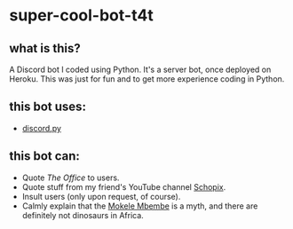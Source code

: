 # super-cool-bot-t4t

## what is this?
A Discord bot I coded using Python. It's a server bot, once deployed on Heroku.
This was just for fun and to get more experience coding in Python.

## this bot uses:
* [discord.py](https://github.com/Rapptz/discord.py)

## this bot can:
* Quote _The Office_ to users.
* Quote stuff from my friend's YouTube channel [Schopix](https://www.youtube.com/user/Schopix).
* Insult users (only upon request, of course).
* Calmly explain that the [Mokele Mbembe](https://en.wikipedia.org/wiki/Mokele-mbembe) is a myth, and there are definitely not dinosaurs in Africa.
